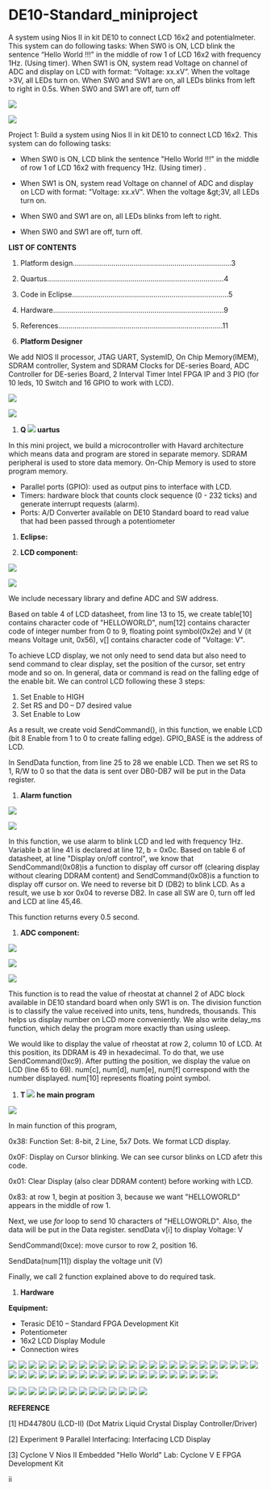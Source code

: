 # DE10-Standard_miniproject
A system using Nios II in kit DE10 to connect LCD 16x2 and potentialmeter. This system can do following tasks: When SW0 is ON, LCD blink the sentence “Hello World !!!” in the middle of row 1 of LCD 16x2 with frequency 1Hz. (Using timer). When SW1 is ON, system read Voltage on channel of ADC and display on LCD with format: “Voltage: xx.xV”. When the voltage >3V, all LEDs turn on. When SW0 and SW1 are on, all LEDs blinks from left to right in 0.5s. When SW0 and SW1 are off, turn off

![](RackMultipart20210616-4-8yw3gy_html_c1e65d10cb0b7e87.gif)


![](RackMultipart20210616-4-8yw3gy_html_e613a5c020d72408.png)




Project 1: Build a system using Nios II in kit DE10 to connect LCD 16x2. This system can do following tasks:

- When SW0 is ON, LCD blink the sentence &quot;Hello World !!!&quot; in the middle of row 1 of LCD 16x2 with frequency 1Hz. (Using timer) .

- When SW1 is ON, system read Voltage on channel of ADC and display on LCD with format: &quot;Voltage: xx.xV&quot;. When the voltage \&gt;3V, all LEDs turn on.

- When SW0 and SW1 are on, all LEDs blinks from left to right.

- When SW0 and SW1 are off, turn off.

**LIST OF CONTENTS**

1. Platform design………………………………………………………………......3
2. Quartus…………………………………………………………………………...4
3. Code in Eclipse…………………………………………………………………..5
4. Hardware…………………………………………………………………………9
5. References………………………………………………………………………11

1. **Platform Designer**

We add NIOS II processor, JTAG UART, SystemID, On Chip Memory(IMEM), SDRAM controller, System and SDRAM Clocks for DE-series Board, ADC Controller for DE-series Board, 2 Interval Timer Intel FPGA IP and 3 PIO (for 10 leds, 10 Switch and 16 GPIO to work with LCD).

![](RackMultipart20210616-4-8yw3gy_html_c21a09e26fc51c17.png)

![](RackMultipart20210616-4-8yw3gy_html_f1467704e2b603fc.png)

1. **Q ![](RackMultipart20210616-4-8yw3gy_html_c2b900d71afb1654.png)
 uartus**

In this mini project, we build a microcontroller with Havard architecture which means data and program are stored in separate memory. SDRAM peripheral is used to store data memory. On-Chip Memory is used to store program memory.

- Parallel ports (GPIO): used as output pins to interface with LCD.
- Timers: hardware block that counts clock sequence (0 - 232 ticks) and generate interrupt requests (alarm).
- Ports: A/D Converter available on DE10 Standard board to read value that had been passed through a potentiometer

1. **Eclipse:**

1. **LCD component:**

![](RackMultipart20210616-4-8yw3gy_html_971c7a7d73d1dd6c.png)

![](RackMultipart20210616-4-8yw3gy_html_31e3fcdfea5d081e.png)

We include necessary library and define ADC and SW address.

Based on table 4 of LCD datasheet, from line 13 to 15, we create table[10] contains character code of &quot;HELLOWORLD&quot;, num[12] contains character code of integer number from 0 to 9, floating point symbol(0x2e) and V (it means Voltage unit, 0x56), v[] contains character code of &quot;Voltage: V&quot;.

To achieve LCD display, we not only need to send data but also need to send command to clear display, set the position of the cursor, set entry mode and so on. In general, data or command is read on the falling edge of the enable bit. We can control LCD following these 3 steps:

1. Set Enable to HIGH
2. Set RS and D0 – D7 desired value
3. Set Enable to Low

As a result, we create void SendCommand(), in this function, we enable LCD (bit 8 Enable from 1 to 0 to create falling edge). GPIO\_BASE is the address of LCD.

In SendData function, from line 25 to 28 we enable LCD. Then we set RS to 1, R/W to 0 so that the data is sent over DB0-DB7 will be put in the Data register.

1. **Alarm function**

![](RackMultipart20210616-4-8yw3gy_html_2338e6b72517b004.png)

![](RackMultipart20210616-4-8yw3gy_html_3bb58e8e1fc7f7b7.png)

In this function, we use alarm to blink LCD and led with frequency 1Hz. Variable b at line 41 is declared at line 12, b = 0x0c. Based on table 6 of datasheet, at line &quot;Display on/off control&quot;, we know that SendCommand(0x08)is a function to display off cursor off (clearing display without clearing DDRAM content) and SendCommand(0x08)is a function to display off cursor on. We need to reverse bit D (DB2) to blink LCD. As a result, we use b xor 0x04 to reverse DB2. In case all SW are 0, turn off led and LCD at line 45,46.

This function returns every 0.5 second.

1. **ADC component:**

![](RackMultipart20210616-4-8yw3gy_html_2e74fa254afb6f74.png)

![](RackMultipart20210616-4-8yw3gy_html_c886928d172a4823.png)

![](RackMultipart20210616-4-8yw3gy_html_618b0496a8f39ff7.png)

This function is to read the value of rheostat at channel 2 of ADC block available in DE10 standard board when only SW1 is on. The division function is to classify the value received into units, tens, hundreds, thousands. This helps us display number on LCD more conveniently. We also write delay\_ms function, which delay the program more exactly than using usleep.

We would like to display the value of rheostat at row 2, column 10 of LCD. At this position, its DDRAM is 49 in hexadecimal. To do that, we use SendCommand(0xc9). After putting the position, we display the value on LCD (line 65 to 69). num[c], num[d], num[e], num[f] correspond with the number displayed. num[10] represents floating point symbol.

1. **T ![](RackMultipart20210616-4-8yw3gy_html_557f129543d06785.png)
 he main program**

![](RackMultipart20210616-4-8yw3gy_html_f7319866cc747e16.png)

In main function of this program,

0x38: Function Set: 8-bit, 2 Line, 5x7 Dots. We format LCD display.

0x0F: Display on Cursor blinking. We can see cursor blinks on LCD afetr this code.

0x01: Clear Display (also clear DDRAM content) before working with LCD.

0x83: at row 1, begin at position 3, because we want &quot;HELLOWORLD&quot; appears in the middle of row 1.

Next, we use _for_ loop to send 10 characters of &quot;HELLOWORLD&quot;. Also, the data will be put in the Data register. sendData v[i] to display Voltage: V

SendCommand(0xce): move cursor to row 2, position 16.

SendData(num[11]) display the voltage unit (V)

Finally, we call 2 function explained above to do required task.

1. **Hardware**

**Equipment:**

- Terasic DE10 – Standard FPGA Development Kit
- Potentiometer
- 16x2 LCD Display Module
- Connection wires

![](RackMultipart20210616-4-8yw3gy_html_98b681f65f867146.png)
 ![](RackMultipart20210616-4-8yw3gy_html_3d14399b73a66545.gif) ![](RackMultipart20210616-4-8yw3gy_html_ad448076eac9d382.gif) ![](RackMultipart20210616-4-8yw3gy_html_895e625a34623f5d.gif) ![](RackMultipart20210616-4-8yw3gy_html_2ac16621f083f784.gif) ![](RackMultipart20210616-4-8yw3gy_html_d28bfd595d92eb39.gif) ![](RackMultipart20210616-4-8yw3gy_html_ac38d827f7157d17.gif) ![](RackMultipart20210616-4-8yw3gy_html_891fb18a224940fa.gif) ![](RackMultipart20210616-4-8yw3gy_html_f99a243f1e7aee81.gif) ![](RackMultipart20210616-4-8yw3gy_html_bb851dc2a9775bfc.gif) ![](RackMultipart20210616-4-8yw3gy_html_34dce6f0a59555bf.gif) ![](RackMultipart20210616-4-8yw3gy_html_450d69ae0c38b535.gif) ![](RackMultipart20210616-4-8yw3gy_html_8cce730bc84c1518.gif) ![](RackMultipart20210616-4-8yw3gy_html_835f8e8e858eb55e.gif) ![](RackMultipart20210616-4-8yw3gy_html_d7fa9c3990e96a38.gif) ![](RackMultipart20210616-4-8yw3gy_html_2e12364ec9c00f2.gif) ![](RackMultipart20210616-4-8yw3gy_html_729e0b9fcb1bb4ae.gif) ![](RackMultipart20210616-4-8yw3gy_html_44da60a2181ec9d8.gif) ![](RackMultipart20210616-4-8yw3gy_html_e9a54e4b8feb160a.gif) ![](RackMultipart20210616-4-8yw3gy_html_699272f2c6da0531.gif) ![](RackMultipart20210616-4-8yw3gy_html_59956eb6e18ca8d2.gif) ![](RackMultipart20210616-4-8yw3gy_html_87b38462a1bf2bbb.gif) ![](RackMultipart20210616-4-8yw3gy_html_5a9bb50061b200aa.gif) ![](RackMultipart20210616-4-8yw3gy_html_6b8709ce87af2b90.gif) ![](RackMultipart20210616-4-8yw3gy_html_7300939dba09d0f0.gif) ![](RackMultipart20210616-4-8yw3gy_html_4bd9746ab7f9336b.gif) ![](RackMultipart20210616-4-8yw3gy_html_56fe4827a5ed908.gif) ![](RackMultipart20210616-4-8yw3gy_html_b228b80b23a2e051.gif) ![](RackMultipart20210616-4-8yw3gy_html_1549876dd3e0c712.gif) ![](RackMultipart20210616-4-8yw3gy_html_f9b8e73e3c9e3b27.gif) ![](RackMultipart20210616-4-8yw3gy_html_692a43a31cf59358.gif) ![](RackMultipart20210616-4-8yw3gy_html_ff9d41766a39ea70.gif) ![](RackMultipart20210616-4-8yw3gy_html_58bd4682f02bfa1f.gif) ![](RackMultipart20210616-4-8yw3gy_html_f48474037702c2b5.gif) ![](RackMultipart20210616-4-8yw3gy_html_bae832ec86a3af14.gif) ![](RackMultipart20210616-4-8yw3gy_html_660842c9d78abc69.gif) ![](RackMultipart20210616-4-8yw3gy_html_8feddd7fb45070ed.gif) ![](RackMultipart20210616-4-8yw3gy_html_d233f4f9256455a0.gif) ![](RackMultipart20210616-4-8yw3gy_html_82d96c1e543100f4.gif) ![](RackMultipart20210616-4-8yw3gy_html_f50ba87f812ca713.gif) ![](RackMultipart20210616-4-8yw3gy_html_698415e0675f6e95.gif) ![](RackMultipart20210616-4-8yw3gy_html_826fca6a956f4413.gif) ![](RackMultipart20210616-4-8yw3gy_html_d957f4f26ba6ddf6.gif) ![](RackMultipart20210616-4-8yw3gy_html_8ba3ac51272d653e.gif) ![](RackMultipart20210616-4-8yw3gy_html_a7ce49cbed26b579.gif) ![](RackMultipart20210616-4-8yw3gy_html_105db705a851631c.gif)

![](RackMultipart20210616-4-8yw3gy_html_2edbf4d15d6ee56d.jpg)
 ![](RackMultipart20210616-4-8yw3gy_html_adf0c64de759ac6b.png)
 ![](RackMultipart20210616-4-8yw3gy_html_d42c8dd538bfdd6e.gif) ![](RackMultipart20210616-4-8yw3gy_html_a3e7daae9b30b592.gif) ![](RackMultipart20210616-4-8yw3gy_html_3c3f7da50fa97749.gif) ![](RackMultipart20210616-4-8yw3gy_html_618adfaf45f920f3.gif) ![](RackMultipart20210616-4-8yw3gy_html_2d7bdfe534c2856c.gif) ![](RackMultipart20210616-4-8yw3gy_html_e59b1d47a87a1239.gif) ![](RackMultipart20210616-4-8yw3gy_html_719e9886a84abcf1.gif) ![](RackMultipart20210616-4-8yw3gy_html_e173e144adfd0571.gif) ![](RackMultipart20210616-4-8yw3gy_html_f24d87a69dd36e2a.gif) ![](RackMultipart20210616-4-8yw3gy_html_9d42f468d7632b49.gif) ![](RackMultipart20210616-4-8yw3gy_html_bd11663901181075.gif) ![](RackMultipart20210616-4-8yw3gy_html_1b66761d6205196a.gif)

**REFERENCE**

[1] HD44780U (LCD-II) (Dot Matrix Liquid Crystal Display Controller/Driver)

[2] Experiment 9 Parallel Interfacing: Interfacing LCD Display

[3] Cyclone V Nios II Embedded &quot;Hello World&quot; Lab: Cyclone V E FPGA Development Kit

ii
